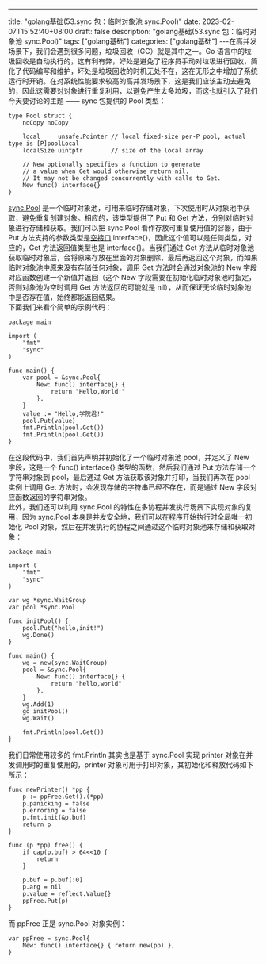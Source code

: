 --- 
 title: "golang基础(53.sync 包：临时对象池 sync.Pool)" 
 date: 2023-02-07T15:52:40+08:00 
 draft: false 
 description: "golang基础(53.sync 包：临时对象池 sync.Pool)" 
 tags: ["golang基础"] 
 categories: ["golang基础"] 
---在高并发场景下，我们会遇到很多问题，垃圾回收（GC）就是其中之一。Go 语言中的垃圾回收是自动执行的，这有利有弊，好处是避免了程序员手动对垃圾进行回收，简化了代码编写和维护，坏处是垃圾回收的时机无处不在，这在无形之中增加了系统运行时开销。在对系统性能要求较高的高并发场景下，这是我们应该主动去避免的，因此这需要对对象进行重复利用，以避免产生太多垃圾，而这也就引入了我们今天要讨论的主题 —— sync 包提供的 Pool 类型：
```
type Pool struct {
	noCopy noCopy

	local     unsafe.Pointer // local fixed-size per-P pool, actual type is [P]poolLocal
	localSize uintptr        // size of the local array

	// New optionally specifies a function to generate
	// a value when Get would otherwise return nil.
	// It may not be changed concurrently with calls to Get.
	New func() interface{}
}
```
[sync.Pool](https://golang.org/pkg/sync/#Pool) 是一个临时对象池，可用来临时存储对象，下次使用时从对象池中获取，避免重复创建对象。相应的，该类型提供了 Put 和 Get 方法，分别对临时对象进行存储和获取。我们可以把 sync.Pool 看作存放可重复使用值的容器，由于 Put 方法支持的参数类型是[空接口](https://laravelacademy.org/post/19865.html) interface{}，因此这个值可以是任何类型，对应的，Get 方法返回值类型也是 interface{}。当我们通过 Get 方法从临时对象池获取临时对象后，会将原来存放在里面的对象删除，最后再返回这个对象，而如果临时对象池中原来没有存储任何对象，调用 Get 方法时会通过对象池的 New 字段对应函数创建一个新值并返回（这个 New 字段需要在初始化临时对象池时指定，否则对象池为空时调用 Get 方法返回的可能就是 nil），从而保证无论临时对象池中是否存在值，始终都能返回结果。<br />下面我们来看个简单的示例代码：
```
package main

import (
    "fmt"
    "sync"
)

func main() {
    var pool = &sync.Pool{
        New: func() interface{} {
            return "Hello,World!"
        },
    }
    value := "Hello,学院君!"
    pool.Put(value)
    fmt.Println(pool.Get())
    fmt.Println(pool.Get())
}
```
在这段代码中，我们首先声明并初始化了一个临时对象池 pool，并定义了 New 字段，这是一个 func() interface{} 类型的函数，然后我们通过 Put 方法存储一个字符串对象到 pool，最后通过 Get 方法获取该对象并打印，当我们再次在 pool 实例上调用 Get 方法时，会发现存储的字符串已经不存在，而是通过 New 字段对应函数返回的字符串对象。<br />此外，我们还可以利用 sync.Pool 的特性在多协程并发执行场景下实现对象的复用，因为 sync.Pool 本身是并发安全地，我们可以在程序开始执行时全局唯一初始化 Pool 对象，然后在并发执行的协程之间通过这个临时对象池来存储和获取对象：
```
package main

import (
	"fmt"
	"sync"
)

var wg *sync.WaitGroup
var pool *sync.Pool

func initPool() {
	pool.Put("hello,init!")
	wg.Done()
}

func main() {
	wg = new(sync.WaitGroup)
	pool = &sync.Pool{
		New: func() interface{} {
			return "hello,world"
		},
	}
	wg.Add(1)
	go initPool()
	wg.Wait()

	fmt.Println(pool.Get())
}

```
我们日常使用较多的 fmt.Println 其实也是基于 sync.Pool 实现 printer 对象在并发调用时的重复使用的，printer 对象可用于打印对象，其初始化和释放代码如下所示：
```
func newPrinter() *pp {
    p := ppFree.Get().(*pp)
    p.panicking = false
    p.erroring = false
    p.fmt.init(&p.buf)
    return p
}

func (p *pp) free() {
    if cap(p.buf) > 64<<10 {
        return
    }
    
    p.buf = p.buf[:0]
    p.arg = nil
    p.value = reflect.Value{}
    ppFree.Put(p)
}
```
而 ppFree 正是 sync.Pool 对象实例：
```
var ppFree = sync.Pool{
    New: func() interface{} { return new(pp) },
}
```
